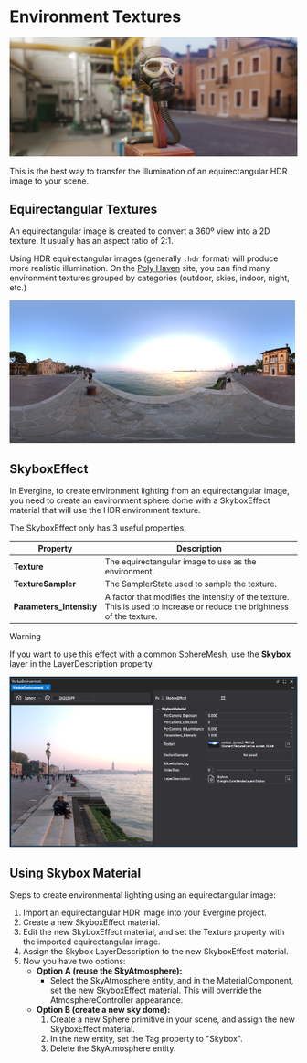 # Environment Textures

![Environment Textures](images/environment_material.jpg)

This is the best way to transfer the illumination of an equirectangular HDR image to your scene.

## Equirectangular Textures

An equirectangular image is created to convert a 360º view into a 2D texture. It usually has an aspect ratio of 2:1. 

Using HDR equirectangular images (generally `.hdr` format) will produce more realistic illumination. On the [Poly Haven](https://polyhaven.com/hdris) site, you can find many environment textures grouped by categories (outdoor, skies, indoor, night, etc.)

![Equirectangular](images/venice_hdr.jpg)

## SkyboxEffect

In Evergine, to create environment lighting from an equirectangular image, you need to create an environment sphere dome with a SkyboxEffect material that will use the HDR environment texture.

The SkyboxEffect only has 3 useful properties:

| Property | Description |
| --- | --- |
| **Texture** | The equirectangular image to use as the environment. |
| **TextureSampler** | The SamplerState used to sample the texture. |
| **Parameters_Intensity** | A factor that modifies the intensity of the texture. This is used to increase or reduce the brightness of the texture. |

> [!WARNING]
> If you want to use this effect with a common SphereMesh, use the **Skybox** layer in the LayerDescription property.

![SkyboxEffect](images/skybox_effect.png)

## Using Skybox Material

Steps to create environmental lighting using an equirectangular image:

1. Import an equirectangular HDR image into your Evergine project.
2. Create a new SkyboxEffect material.
3. Edit the new SkyboxEffect material, and set the Texture property with the imported equirectangular image.
4. Assign the Skybox LayerDescription to the new SkyboxEffect material.
5. Now you have two options:
    - **Option A (reuse the SkyAtmosphere):** 
      - Select the SkyAtmosphere entity, and in the MaterialComponent, set the new SkyboxEffect material. This will override the AtmosphereController appearance.
    - **Option B (create a new sky dome):**
      1. Create a new Sphere primitive in your scene, and assign the new SkyboxEffect material.
      2. In the new entity, set the Tag property to "Skybox".
      3. Delete the SkyAtmosphere entity.